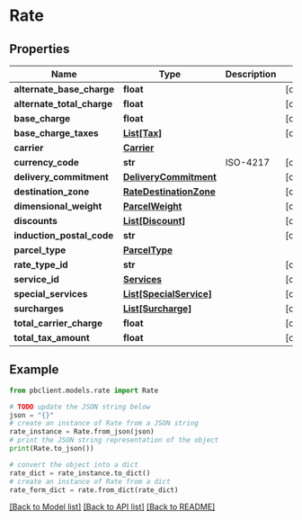 # Rate


## Properties

Name | Type | Description | Notes
------------ | ------------- | ------------- | -------------
**alternate_base_charge** | **float** |  | [optional] 
**alternate_total_charge** | **float** |  | [optional] 
**base_charge** | **float** |  | [optional] 
**base_charge_taxes** | [**List[Tax]**](Tax.md) |  | [optional] 
**carrier** | [**Carrier**](Carrier.md) |  | 
**currency_code** | **str** | ISO-4217 | [optional] 
**delivery_commitment** | [**DeliveryCommitment**](DeliveryCommitment.md) |  | [optional] 
**destination_zone** | [**RateDestinationZone**](RateDestinationZone.md) |  | [optional] 
**dimensional_weight** | [**ParcelWeight**](ParcelWeight.md) |  | [optional] 
**discounts** | [**List[Discount]**](Discount.md) |  | [optional] 
**induction_postal_code** | **str** |  | [optional] 
**parcel_type** | [**ParcelType**](ParcelType.md) |  | 
**rate_type_id** | **str** |  | [optional] 
**service_id** | [**Services**](Services.md) |  | [optional] 
**special_services** | [**List[SpecialService]**](SpecialService.md) |  | [optional] 
**surcharges** | [**List[Surcharge]**](Surcharge.md) |  | [optional] 
**total_carrier_charge** | **float** |  | [optional] 
**total_tax_amount** | **float** |  | [optional] 

## Example

```python
from pbclient.models.rate import Rate

# TODO update the JSON string below
json = "{}"
# create an instance of Rate from a JSON string
rate_instance = Rate.from_json(json)
# print the JSON string representation of the object
print(Rate.to_json())

# convert the object into a dict
rate_dict = rate_instance.to_dict()
# create an instance of Rate from a dict
rate_form_dict = rate.from_dict(rate_dict)
```
[[Back to Model list]](../README.md#documentation-for-models) [[Back to API list]](../README.md#documentation-for-api-endpoints) [[Back to README]](../README.md)


